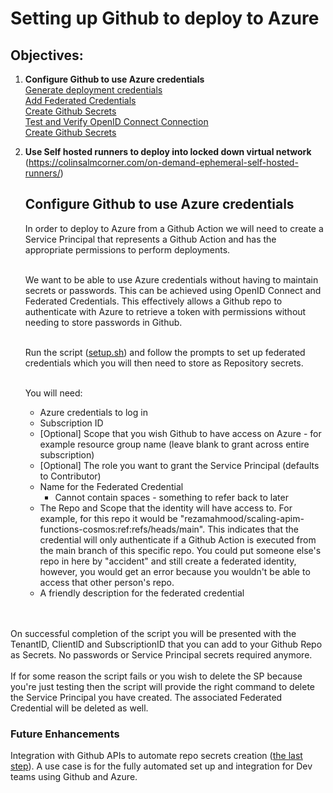 # Setting up Github to deploy to Azure

## Objectives:

1. **Configure Github to use Azure credentials**
    <br>[Generate deployment credentials](https://docs.microsoft.com/en-us/azure/azure-resource-manager/bicep/deploy-github-actions?tabs=CLI#generate-deployment-credentials)<br>
    [Add Federated Credentials](https://docs.microsoft.com/en-us/azure/developer/github/connect-from-azure?tabs=azure-cli%2Clinux#add-federated-credentials)<br>
    [Create Github Secrets](https://docs.microsoft.com/en-us/azure/developer/github/connect-from-azure?tabs=azure-cli%2Clinux#create-github-secrets
    )<br>
    [Test and Verify OpenID Connect Connection](https://docs.microsoft.com/en-us/azure/developer/github/connect-from-azure?tabs=azure-cli%2Clinux#set-up-azure-login-with-openid-connect-authentication)<br>
    [Create Github Secrets](https://docs.microsoft.com/en-us/azure/developer/github/connect-from-azure?tabs=azure-cli%2Clinux#create-github-secrets)<br>
2. **Use Self hosted runners to deploy into locked down virtual network**
   <br>(https://colinsalmcorner.com/on-demand-ephemeral-self-hosted-runners/)


   ## Configure Github to use Azure credentials
   In order to deploy to Azure from a Github Action we will need to create a Service Principal that represents a Github Action and has the appropriate permissions to perform deployments.<br><br>

   We want to be able to use Azure credentials without having to maintain secrets or passwords.  This can be achieved using OpenID Connect and Federated Credentials.  This effectively allows a Github repo to authenticate with Azure to retrieve a token with permissions without needing to store passwords in Github.<br><br>

   Run the script ([setup.sh](./setup.sh)) and follow the prompts to set up federated credentials which you will then need to store as Repository secrets.<br><br>

   You will need:
   - Azure credentials to log in
   - Subscription ID
   - [Optional] Scope that you wish Github to have access on Azure - for example resource group name (leave blank to grant across entire subscription)
   - [Optional] The role you want to grant the Service Principal (defaults to Contributor)
   - Name for the Federated Credential
     - Cannot contain spaces - something to refer back to later
   - The Repo and Scope that the identity will have access to.  For example, for this repo it would be "rezamahmood/scaling-apim-functions-cosmos:ref:refs/heads/main".  This indicates that the credential will only authenticate if a Github Action is executed from the main branch of this specific repo.  You could put someone else's repo in here by "accident" and still create a federated identity, however, you would get an error because you wouldn't be able to access that other person's repo.
   - A friendly description for the federated credential

<br><br>
On successful completion of the script you will be presented with the TenantID, ClientID and SubscriptionID that you can add to your Github Repo as Secrets. No passwords or Service Principal secrets required anymore.<br><br>
If for some reason the script fails or you wish to delete the SP because you're just testing then the script will provide the right command to delete the Service Principal you have created.  The associated Federated Credential will be deleted as well.

### Future Enhancements
Integration with Github APIs to automate repo secrets creation ([the last step](https://docs.microsoft.com/en-us/azure/developer/github/connect-from-azure?tabs=azure-cli%2Clinux#create-github-secrets)).  A use case is for the fully automated set up and integration for Dev teams using Github and Azure.
